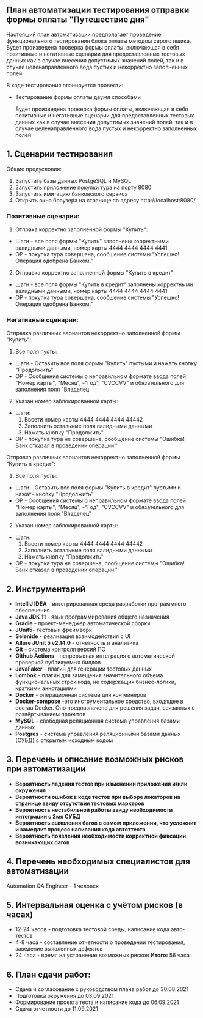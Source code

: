 ## План автоматизации тестирования отправки формы оплаты "Путешествие дня"

Настоящий план автоматизации предполагает проведение функционального тестирования блока оплаты
методом серого ящика.
Будет произведена проверка формы оплаты, включающая в себя позитивные и негативные сценарии
для предоставленных тестовых данных как в случае внесения допустимых значений полей, так и в случае
целенаправленного вода пустых и некорректно заполненных полей

В ходе тестирования планируется провести:

- Тестирование формы оплаты двумя способами

  Будет произведена проверка формы оплаты, включающая в себя позитивные и негативные сценарии
  для предоставленных тестовых данных как в случае внесения допустимых значений полей, так и в случае
  целенаправленного вода пустых и некорректно заполненных полей

## 1. Сценарии тестирования

Общие предусловия:
1. Запустить базы данных PostgeSQL и MySQL
2. Запустить приложение покупки тура на порту 8080
3. Запустить имитацию банковского сервиса
4. Открыть окно браузера на странице по адресу http://localhost:8080/

### Позитивные сценарии:

1. Отпрака корректно заполненной формы "Купить":
- Шаги - все поля формы "Купить" заполнены корректными валидными данными, номер карты 4444 4444 4444 4441
- ОР - покупка тура совершена, сообшение системы "Успешно! Операция одобрена Банком."

2. Отправка корректно заполненной формы "Купить в кредит":
- Шаги - все поля формы "Купить в кредит" заполнены корректными валидными данными, номер карты 4444 4444 4444 4441
- ОР - покупка тура совершена, сообшение системы "Успешно! Операция одобрена Банком."

### Негативные сценарии:
Отправка различных вариантов некорректно заполненной формы "Купить":
1. Все поля пусты:
- Шаги - Оставить все поля формы "Купить" пустыми и нажать кнопку "Продолжить"
- ОР - Сообщения системы о неправильном формате ввода полей "Номер карты", "Месяц",
  -"Год", "CVCCVV" и обязательного для заполнения поля "Владелец

2. Указан номер заблокированной карты:
- Шаги:
    1. Ввсети номер карты 4444 4444 4444 44442
    2. Заполнить остальные поля валидными данными
    3. Нажать кнопку "Продолжить"
- ОР - покупка тура не совершена, сообщение системы "Ошибка! Банк отказал в проведении операции."

Отправка различных вариантов некорректно заполненной формы "Купить в кредит":
1. Все поля пусты:
- Шаги - Оставить все поля формы "Купить в кредит" пустыми и нажать кнопку "Продолжить"
- ОР - Сообщения системы о неправильном формате ввода полей "Номер карты", "Месяц",
  -"Год", "CVCCVV" и обязательного для заполнения поля "Владелец"

2. Указан номер заблокированной карты:
- Шаги:
    1. Ввсети номер карты 4444 4444 4444 44442
    2. Заполнить остальные поля валидными данными
    3. Нажать кнопку "Продолжить"
- ОР - покупка тура не совершена, сообщение системы "Ошибка! Банк отказал в проведении операции."

## 2. Инструментарий

- **IntelliJ IDEA** - интегрированная среда разработки программного обеспечения
- **Java JDK 11** - язык программирования общего назначения
- **Gradle** - проект-менеджер автоматической сборки
- **JUnit5**- тестовый фреймворк
- **Selenide** - реализация взаимодействия с UI
- **Allure JUnit 5 v2.14.0** - отчетность и аналитика
- **Git** - система контроля версий ПО
- **Github Actions** - непрерывная интеграция с автоматической проверкой публикуемых билдов
- **JavaFaker** - плагин для генерации тестовых данных
- **Lombok** - плагин для замещения значительного объема функциональных строк кода, не содержащих бизнес-логики, краткими аннотациями
- **Docker** - операционная система для контейнеров
- **Docker-compose** -это инструментальное средство, входящее в состав Docker. Оно предназначено для решения задач, связанных с развёртыванием проектов
- **MySQL** -  свободная реляционная система управления базами данных
- **Postgres** - система управления реляционными базами данных (СУБД) с открытым исходным кодом

## 3. Перечень и описание возможных рисков при автоматизации

- **Вероятность падения тестов при изменении приложения и/или окружения**
- **Вероятности ошибок в коде тестов при выборе локаторов на странице ввиду отсутствия тестовых маркеров**
- **Вероятность нестабильной работы ввиду необходимости интеграции с 2мя СУБД**
- **Вероятность выявления багов в самом приложении, что усложнит и замедлит процесс написания кода автоттеста**
- **Вероятность появления необходимости корректной фиксации возникающих багов**

## 4. Перечень необходимых специалистов для автоматизации

Automation QA Engineer - 1 человек

## 5. Интервальная оценка с учётом рисков (в часах)

- 12-24 часов - подготовка тестовой среды, написание кода авто-тестов
- 4-8 часа - составление отчетности о проведении тестирования, заведение выявленных дефектов
- 24  часа - время на устранение возможных рисков
  **Итого:** 56 часа

## 6. План сдачи работ:

- Сдача и согласование с руководством плана работ до 30.08.2021
- Подготовка окружения до 03.09.2021
- Формирование проекта теста и написание кода до 06.09.2021
- Сдача отчетности до 11.09.2021
